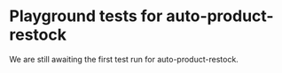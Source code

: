 # Playground tests for auto-product-restock
We are still awaiting the first test run for auto-product-restock.
